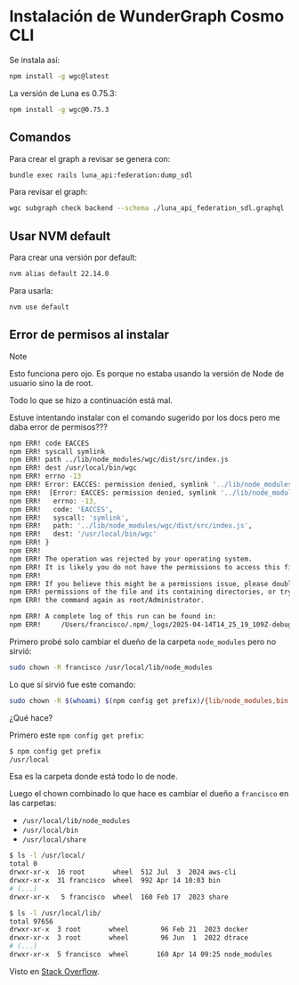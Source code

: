 # Instalación de WunderGraph Cosmo CLI

Se instala así:
```bash
npm install -g wgc@latest
```

La versión de Luna es 0.75.3:
```bash
npm install -g wgc@0.75.3
```

## Comandos

Para crear el graph a revisar se genera con:
```bash
bundle exec rails luna_api:federation:dump_sdl
```

Para revisar el graph:
```bash
wgc subgraph check backend --schema ./luna_api_federation_sdl.graphql
```

## Usar NVM default

Para crear una versión por default:
```bash
nvm alias default 22.14.0
```

Para usarla:
```bash
nvm use default
```

## Error de permisos al instalar

> [!Note]
> Esto funciona pero ojo. Es porque no estaba usando la versión de Node de usuario sino la de root.
>
> Todo lo que se hizo a continuación está mal.

Estuve intentando instalar con el comando sugerido por los docs pero me daba error de permisos???
```bash
npm ERR! code EACCES
npm ERR! syscall symlink
npm ERR! path ../lib/node_modules/wgc/dist/src/index.js
npm ERR! dest /usr/local/bin/wgc
npm ERR! errno -13
npm ERR! Error: EACCES: permission denied, symlink '../lib/node_modules/wgc/dist/src/index.js' -> '/usr/local/bin/wgc'
npm ERR!  [Error: EACCES: permission denied, symlink '../lib/node_modules/wgc/dist/src/index.js' -> '/usr/local/bin/wgc'] {
npm ERR!   errno: -13,
npm ERR!   code: 'EACCES',
npm ERR!   syscall: 'symlink',
npm ERR!   path: '../lib/node_modules/wgc/dist/src/index.js',
npm ERR!   dest: '/usr/local/bin/wgc'
npm ERR! }
npm ERR!
npm ERR! The operation was rejected by your operating system.
npm ERR! It is likely you do not have the permissions to access this file as the current user
npm ERR!
npm ERR! If you believe this might be a permissions issue, please double-check the
npm ERR! permissions of the file and its containing directories, or try running
npm ERR! the command again as root/Administrator.

npm ERR! A complete log of this run can be found in:
npm ERR!     /Users/francisco/.npm/_logs/2025-04-14T14_25_19_109Z-debug-0.log
```

Primero probé solo cambiar el dueño de la carpeta `node_modules` pero no sirvió:
```bash
sudo chown -R francisco /usr/local/lib/node_modules
```

Lo que sí sirvió fue este comando:
```bash
sudo chown -R $(whoami) $(npm config get prefix)/{lib/node_modules,bin,share}
```

¿Qué hace?

Primero este `npm config get prefix`:
```bash
$ npm config get prefix
/usr/local
```

Esa es la carpeta donde está todo lo de node.

Luego el chown combinado lo que hace es cambiar el dueño a `francisco` en las carpetas:

- `/usr/local/lib/node_modules`
- `/usr/local/bin`
- `/usr/local/share`

```bash
$ ls -l /usr/local/
total 0
drwxr-xr-x  16 root       wheel  512 Jul  3  2024 aws-cli
drwxr-xr-x  31 francisco  wheel  992 Apr 14 10:03 bin
# (...)
drwxr-xr-x   5 francisco  wheel  160 Feb 17  2023 share

$ ls -l /usr/local/lib/
total 97656
drwxr-xr-x  3 root       wheel        96 Feb 21  2023 docker
drwxr-xr-x  3 root       wheel        96 Jun  1  2022 dtrace
# (...)
drwxr-xr-x  5 francisco  wheel       160 Apr 14 09:25 node_modules
```

Visto en [Stack Overflow](https://stackoverflow.com/a/66301922/1407371).
